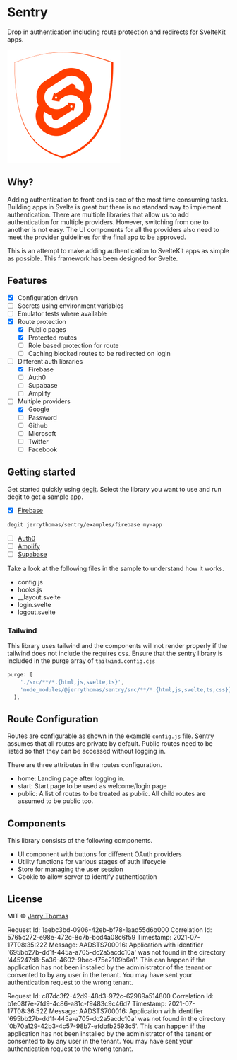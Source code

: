 # Sentry

Drop in authentication including route protection and redirects for SvelteKit apps.

![sentry](src/sentry.svg)

## Why?

Adding authentication to front end is one of the most time consuming tasks. Building apps in Svelte is great but there is no standard way to implement authentication. There are multiple libraries that allow us to add authentication for multiple providers. However, switching from one to another is not easy. The UI components for all the providers also need to meet the provider guidelines for the final app to be approved.

This is an attempt to make adding authentication to SvelteKit apps as simple as possible. This framework has been designed for Svelte.

## Features

- [x] Configuration driven
- [ ] Secrets using environment variables
- [ ] Emulator tests where available
- [x] Route protection
  - [x] Public pages
  - [x] Protected routes
  - [ ] Role based protection for route
  - [ ] Caching blocked routes to be redirected on login
- [ ] Different auth libraries
  - [x] Firebase
  - [ ] Auth0
  - [ ] Supabase
  - [ ] Amplify
- [ ] Multiple providers
  - [x] Google
  - [ ] Password
  - [ ] Github
  - [ ] Microsoft
  - [ ] Twitter
  - [ ] Facebook

## Getting started

Get started quickly using [degit](https://github.com/Rich-Harris/degit). Select the library you want to use and run degit to get a sample app.

- [x] [Firebase](examples/firebase)

```bash
degit jerrythomas/sentry/examples/firebase my-app
```

- [ ] [Auth0](examples/auth0)
- [ ] [Amplify](examples/amplify)
- [ ] [Supabase](examples/supabase)

Take a look at the following files in the sample to understand how it works.

- config.js
- hooks.js
- \_\_layout.svelte
- login.svelte
- logout.svelte

### Tailwind

This library uses tailwind and the components will not render properly if the tailwind does not include the requires css. Ensure that the sentry library is included in the purge array of `tailwind.config.cjs`

```js
purge: [
    './src/**/*.{html,js,svelte,ts}',
    'node_modules/@jerrythomas/sentry/src/**/*.{html,js,svelte,ts,css}}',
  ],
```

## Route Configuration

Routes are configurable as shown in the example `config.js` file. Sentry assumes that all routes are private by default. Public routes need to be listed so that they can be accessed without logging in.

There are three attributes in the routes configuration.

- home: Landing page after logging in.
- start: Start page to be used as welcome/login page
- public: A list of routes to be treated as public. All child routes are assumed to be public too.

## Components

This library consists of the following components.

- UI component with buttons for different OAuth providers
- Utility functions for various stages of auth lifecycle
- Store for managing the user session
- Cookie to allow server to identify authentication

## License

MIT © [Jerry Thomas](https://jerrythomas.name)

Request Id: 1aebc3bd-0906-42eb-bf78-1aad55d6b000
Correlation Id: 5765c272-e98e-472c-8c7b-bcd4a08c6f59
Timestamp: 2021-07-17T08:35:22Z
Message: AADSTS700016: Application with identifier '695bb27b-dd1f-445a-a705-dc2a5acdc10a' was not found in the directory '445247d8-5a36-4602-9bec-f75e2109b6a1'. This can happen if the application has not been installed by the administrator of the tenant or consented to by any user in the tenant. You may have sent your authentication request to the wrong tenant.

Request Id: c87dc3f2-42d9-48d3-972c-62989a514800
Correlation Id: b1e08f7e-7fd9-4c86-a81c-f9483c9c46d7
Timestamp: 2021-07-17T08:36:52Z
Message: AADSTS700016: Application with identifier '695bb27b-dd1f-445a-a705-dc2a5acdc10a' was not found in the directory '0b70a129-42b3-4c57-98b7-efdbfb2593c5'. This can happen if the application has not been installed by the administrator of the tenant or consented to by any user in the tenant. You may have sent your authentication request to the wrong tenant.
